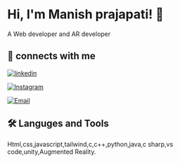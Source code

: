 # Hi, I'm Manish prajapati! 👋
A  Web developer and AR developer

## 🔗 connects with me

[![linkedin](https://img.shields.io/badge/linkedin-0A66C2?style=for-the-badge&logo=linkedin&logoColor=white)](https://www.linkedin.com/in/manish-prajapati-7a7649292/)

[![Instagram](https://img.shields.io/badge/Instagram-E4405F?style=for-the-badge&logo=instagram&logoColor=white)](https://www.instagram.com/manish_prajapati1908/)

[![Email](https://img.shields.io/badge/Email-D14836?style=for-the-badge&logo=gmail&logoColor=white)](mailto:manishpra1908@gmail.com)


## 🛠 Languges and Tools
Html,css,javascript,tailwind,c,c++,python,java,c sharp,vs code,unity,Augmented Reality.
